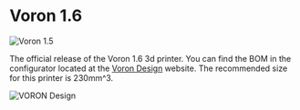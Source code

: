 # Voron 1.6

![Voron 1.5](http://vorondesign.com/images/voron1.6.jpg)

The official release of the Voron 1.6 3d printer.  You can find the BOM in the configurator located at the [Voron Design]( http://vorondesign.com/voron1.6) website.  The recommended size for this printer is 230mm^3.

![VORON Design](http://vorondesign.com/images/voron_design_logo.png)